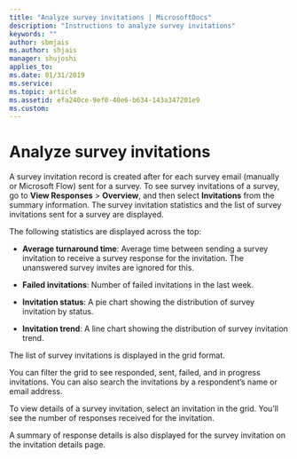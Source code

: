 ```yaml
---
title: "Analyze survey invitations | MicrosoftDocs"
description: "Instructions to analyze survey invitations"
keywords: ""
author: sbmjais
ms.author: shjais
manager: shujoshi
applies_to: 
ms.date: 01/31/2019
ms.service: 
ms.topic: article
ms.assetid: efa240ce-9ef0-40e6-b634-143a347201e9
ms.custom: 
---
```

# Analyze survey invitations

A survey invitation record is created after for each survey email (manually or Microsoft Flow) sent for a survey. To see survey invitations of a survey, go to **View Responses** &gt; **Overview**, and then select **Invitations** from the summary information. The survey invitation statistics and the list of survey invitations sent for a survey are displayed.

The following statistics are displayed across the top:

- **Average turnaround time**: Average time between sending a survey invitation to receive a survey response for the invitation. The unanswered survey invites are ignored for this.

- **Failed invitations**: Number of failed invitations in the last week.

- **Invitation status**: A pie chart showing the distribution of survey invitation by status.

- **Invitation trend**: A line chart showing the distribution of survey invitation trend.

The list of survey invitations is displayed in the grid format.

You can filter the grid to see responded, sent, failed, and in progress invitations. You can also search the invitations by a respondent’s name or email address.

To view details of a survey invitation, select an invitation in the grid. You’ll see the number of responses received for the invitation.

A summary of response details is also displayed for the survey invitation on the invitation details page.

